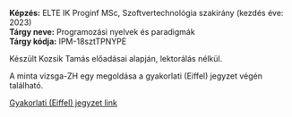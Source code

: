 **Képzés:** ELTE IK Proginf MSc, Szoftvertechnológia szakirány (kezdés éve: 2023)  
**Tárgy neve:** Programozási nyelvek és paradigmák  
**Tárgy kódja:** IPM-18sztTPNYPE

Készült Kozsik Tamás előadásai alapján, lektorálás nélkül.

A minta vizsga-ZH egy megoldása a gyakorlati (Eiffel) jegyzet végén található.

[Gyakorlati (Eiffel) jegyzet link](https://nbviewer.org/github/Trigary/uni-notes/blob/master/paradigm/eiffel/pnyp-eiffel.pdf)
